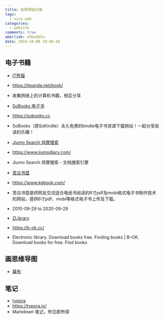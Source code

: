 ```yaml
---
title: 优秀网站记录
tags:
  - nice web
categories:
  - website
comments: true
abbrlink: e5ba9dfa
date: 2019-10-08 19:49:19
---
```


## 电子书籍
- [IT熊猫](https://itpanda.net/book/)
 - https://itpanda.net/book/
 - 收集网络上的计算机书籍，相互分享
 
- [SoBooks 电子书](https://sobooks.cc)
 - https://sobooks.cc
 - SoBooks（原SoKindle）永久免费的kindle电子书资源下载网站！一起分享阅读的乐趣！
 
- [Jiumo Search 鸠摩搜索](https://www.jiumodiary.com/)
 - https://www.jiumodiary.com/
 - Jiumo Search 鸠摩搜索 - 文档搜索引擎
 
- [苦瓜书盘](https://www.kgbook.com/)
 - https://www.kgbook.com/
 - 苦瓜书盘是供网友交流适合电纸书阅读的6寸pdf及mobi格式电子书制作技术的网站，提供6寸pdf、mobi等格式电子书上传及下载。
 - 2010-09-29 to 2020-09-29
 
- [ZLibrary](https://b-ok.cc/)
 - https://b-ok.cc/
 - Electronic library. Download books free. Finding books | B–OK. Download books for free. Find books
 
## 画思维导图
- [幕布](https://mubu.com/)

## 笔记
- [typora](https://typora.io/)
- https://typora.io/
- Markdown 笔记，所见即所得

